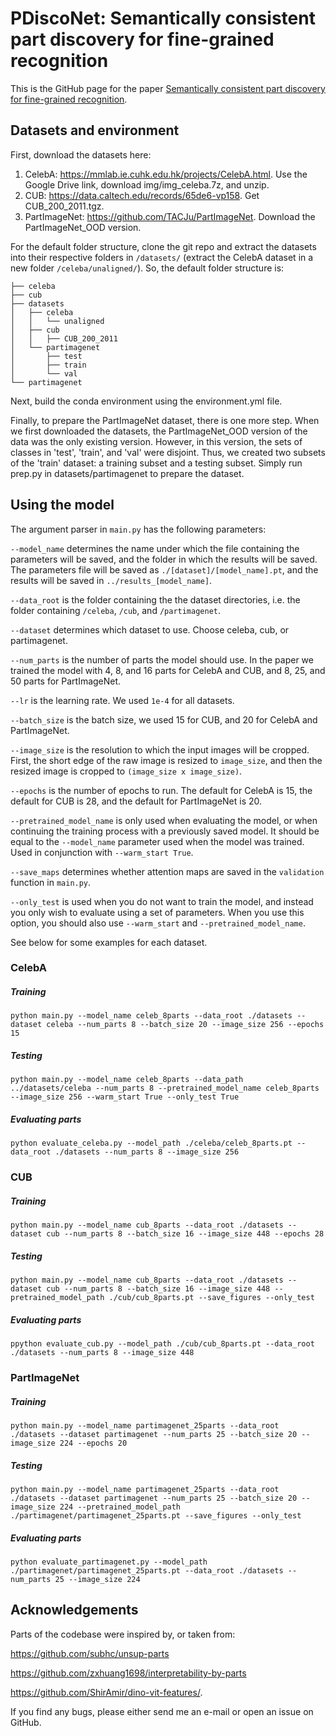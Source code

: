 <h1>PDiscoNet: Semantically consistent part discovery for fine-grained recognition</h1> 

This is the GitHub page for the paper [Semantically consistent part discovery for fine-grained recognition](https://openaccess.thecvf.com/content/ICCV2023/papers/van_der_Klis_PDiscoNet_Semantically_consistent_part_discovery_for_fine-grained_recognition_ICCV_2023_paper.pdf). 

<h2> Datasets and environment </h2>

First, download the datasets here:

1. CelebA: https://mmlab.ie.cuhk.edu.hk/projects/CelebA.html. Use the Google Drive link, download img/img_celeba.7z, and unzip. 
2. CUB: https://data.caltech.edu/records/65de6-vp158. Get CUB_200_2011.tgz.
3. PartImageNet: https://github.com/TACJu/PartImageNet. Download the PartImageNet_OOD version.

For the default folder structure, clone the git repo and extract the datasets into their respective folders in ```/datasets/``` (extract the CelebA dataset in a new folder ```/celeba/unaligned/```). So, the default folder structure is:

```
├── celeba
├── cub
├── datasets
│   ├── celeba
│   │	└── unaligned
│   ├── cub
│   │   ├── CUB_200_2011
│   └── partimagenet
│       ├── test
│       ├── train
│       └── val
└── partimagenet
```

Next, build the conda environment using the environment.yml file. 

Finally, to prepare the PartImageNet dataset, there is one more step. When we first downloaded the datasets, the PartImageNet_OOD version of the data was the only existing version. However, in this version, the sets of classes in 'test', 'train', and 'val' were disjoint. Thus, we created two subsets of the 'train' dataset: a training subset and a testing subset. Simply run prep.py in datasets/partimagenet to prepare the dataset.

<h2> Using the model</h2>

The argument parser in ```main.py``` has the following parameters:

```--model_name``` determines the name under which the file containing the parameters will be saved, and the folder in which the results will be saved. The parameters file will be saved as ```./[dataset]/[model_name].pt```, and the results will be saved in ```../results_[model_name]```.

```--data_root``` is the folder containing the the dataset directories, i.e. the folder containing ```/celeba```, ```/cub```, and ```/partimagenet```.

```--dataset``` determines which dataset to use. Choose celeba, cub, or partimagenet.

```--num_parts``` is the number of parts the model should use. In the paper we trained the model with 4, 8, and 16 parts for CelebA and CUB, and 8, 25, and 50 parts for PartImageNet.

```--lr``` is the learning rate. We used ```1e-4``` for all datasets.

```--batch_size``` is the batch size, we used 15 for CUB, and 20 for CelebA and PartImageNet.

```--image_size``` is the resolution to which the input images will be cropped. First, the short edge of the raw image is resized to ```image_size```, and then the resized image is cropped to ```(image_size x image_size)```.

```--epochs``` is the number of epochs to run. The default for CelebA is 15, the default for CUB is 28, and the default for PartImageNet is 20.

```--pretrained_model_name``` is only used when evaluating the model, or when continuing the training process with a previously saved model. It should be equal to the ```--model_name``` parameter used when the model was trained. Used in conjunction with ```--warm_start True```.

```--save_maps``` determines whether attention maps are saved in the ```validation``` function in ```main.py```.

```--only_test``` is used when you do not want to train the model, and instead you only wish to evaluate using a set of parameters. When you use this option, you should also use ```--warm_start``` and ```--pretrained_model_name```.

See below for some examples for each dataset.

<h3>CelebA</h3>
<h5>Training</h5>

```
python main.py --model_name celeb_8parts --data_root ./datasets --dataset celeba --num_parts 8 --batch_size 20 --image_size 256 --epochs 15
```

<h5>Testing</h5>

```
python main.py --model_name celeb_8parts --data_path ../datasets/celeba --num_parts 8 --pretrained_model_name celeb_8parts --image_size 256 --warm_start True --only_test True
```

<h5>Evaluating parts</h5>

```
python evaluate_celeba.py --model_path ./celeba/celeb_8parts.pt --data_root ./datasets --num_parts 8 --image_size 256
```

<h3>CUB</h3>
<h5>Training</h5>

```
python main.py --model_name cub_8parts --data_root ./datasets --dataset cub --num_parts 8 --batch_size 16 --image_size 448 --epochs 28
```

<h5>Testing</h5>

```
python main.py --model_name cub_8parts --data_root ./datasets --dataset cub --num_parts 8 --batch_size 16 --image_size 448 --pretrained_model_path ./cub/cub_8parts.pt --save_figures --only_test
```

<h5>Evaluating parts</h5>

```
ppython evaluate_cub.py --model_path ./cub/cub_8parts.pt --data_root ./datasets --num_parts 8 --image_size 448
```

<h3>PartImageNet</h3>
<h5>Training</h5>

```
python main.py --model_name partimagenet_25parts --data_root ./datasets --dataset partimagenet --num_parts 25 --batch_size 20 --image_size 224 --epochs 20
```

<h5>Testing</h5>

```
python main.py --model_name partimagenet_25parts --data_root ./datasets --dataset partimagenet --num_parts 25 --batch_size 20 --image_size 224 --pretrained_model_path ./partimagenet/partimagenet_25parts.pt --save_figures --only_test
```

<h5>Evaluating parts</h5>

```
python evaluate_partimagenet.py --model_path ./partimagenet/partimagenet_25parts.pt --data_root ./datasets --num_parts 25 --image_size 224
```

<h2> Acknowledgements </h2>
Parts of the codebase were inspired by, or taken from:

https://github.com/subhc/unsup-parts

https://github.com/zxhuang1698/interpretability-by-parts

https://github.com/ShirAmir/dino-vit-features/.

If you find any bugs, please either send me an e-mail or open an issue on GitHub.
